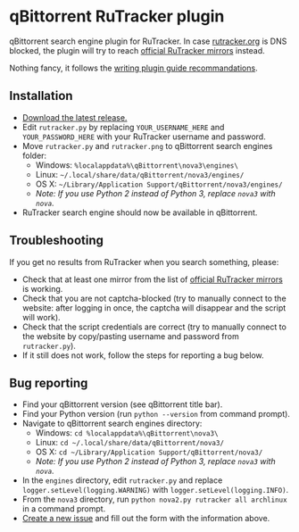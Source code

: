 qBittorrent RuTracker plugin
===============================

qBittorrent search engine plugin for RuTracker. In case [rutracker.org](https://rutracker.org) is DNS blocked, the plugin will try to reach [official RuTracker mirrors](http://rutracker.wiki/%D0%A7%D1%82%D0%BE_%D0%B4%D0%B5%D0%BB%D0%B0%D1%82%D1%8C,_%D0%B5%D1%81%D0%BB%D0%B8_%D0%B2%D0%B0%D0%BC_%D0%B7%D0%B0%D0%B1%D0%BB%D0%BE%D0%BA%D0%B8%D1%80%D0%BE%D0%B2%D0%B0%D0%BD_%D0%B4%D0%BE%D1%81%D1%82%D1%83%D0%BF_%D0%BD%D0%B0_rutracker.org#.D0.97.D0.B5.D1.80.D0.BA.D0.B0.D0.BB.D0.B0_rutracker.org) instead.

Nothing fancy, it follows the [writing plugin guide recommandations](https://github.com/qbittorrent/search-plugins/wiki/How-to-write-a-search-plugin).

Installation
------------
* [Download the latest release.](https://github.com/Skymirrh/qBittorrent-RuTracker-plugin/releases/latest)
* Edit `rutracker.py` by replacing `YOUR_USERNAME_HERE` and `YOUR_PASSWORD_HERE` with your RuTracker username and password.
* Move `rutracker.py` and `rutracker.png` to qBittorrent search engines folder:
  * Windows: `%localappdata%\qBittorrent\nova3\engines\`
  * Linux: `~/.local/share/data/qBittorrent/nova3/engines/`
  * OS X: `~/Library/Application Support/qBittorrent/nova3/engines/`
  * *Note: If you use Python 2 instead of Python 3, replace `nova3` with `nova`.*
* RuTracker search engine should now be available in qBittorrent.

Troubleshooting
---------------
If you get no results from RuTracker when you search something, please:
  * Check that at least one mirror from the list of [official RuTracker mirrors](http://rutracker.wiki/%D0%A7%D1%82%D0%BE_%D0%B4%D0%B5%D0%BB%D0%B0%D1%82%D1%8C,_%D0%B5%D1%81%D0%BB%D0%B8_%D0%B2%D0%B0%D0%BC_%D0%B7%D0%B0%D0%B1%D0%BB%D0%BE%D0%BA%D0%B8%D1%80%D0%BE%D0%B2%D0%B0%D0%BD_%D0%B4%D0%BE%D1%81%D1%82%D1%83%D0%BF_%D0%BD%D0%B0_rutracker.org#.D0.97.D0.B5.D1.80.D0.BA.D0.B0.D0.BB.D0.B0_rutracker.org) is working.
  * Check that you are not captcha-blocked (try to manually connect to the website: after logging in once, the captcha will disappear and the script will work).
  * Check that the script credentials are correct (try to manually connect to the website by copy/pasting username and password from `rutracker.py`).
  * If it still does not work, follow the steps for reporting a bug below.

Bug reporting
-------------
* Find your qBittorrent version (see qBittorrent title bar).
* Find your Python version (run `python --version` from command prompt).
* Navigate to qBittorrent search engines directory:
  * Windows: `cd %localappdata%\qBittorrent\nova3\`
  * Linux: `cd ~/.local/share/data/qBittorrent/nova3/`
  * OS X: `cd ~/Library/Application Support/qBittorrent/nova3/`
  * *Note: If you use Python 2 instead of Python 3, replace `nova3` with `nova`.*
* In the `engines` directory, edit `rutracker.py` and replace `logger.setLevel(logging.WARNING)` with `logger.setLevel(logging.INFO)`.
* From the `nova3` directory, run `python nova2.py rutracker all archlinux` in a command prompt.
* [Create a new issue](https://github.com/Skymirrh/qBittorrent-RuTracker-plugin/issues/new) and fill out the form with the information above.